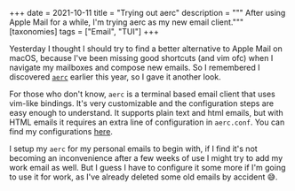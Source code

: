 +++
date = 2021-10-11
title = "Trying out aerc"
description = """
After using Apple Mail for a while, I'm trying aerc as my new email client."""
[taxonomies]
tags = ["Email", "TUI"] 
+++

Yesterday I thought I should try to find a better alternative to Apple Mail on
macOS, because I've been missing good shortcuts (and vim ofc) when I navigate
my mailboxes and compose new emails. So I remembered I discovered
[`aerc`][aerc] earlier this year, so I gave it another look.

For those who don't know, `aerc` is a terminal based email client that uses 
vim-like bindings. It's very customizable and the configuration steps are easy
enough to understand. It supports plain text and html emails, but with HTML 
emails it requires an extra line of configuration in `aerc.conf`. You can find
my configurations [here][aerc-conf].

I setup my `aerc` for my personal emails to begin with, if I find it's not 
becoming an inconvenience after a few weeks of use I might try to add my work
email as well. But I guess I have to configure it some more if I'm going to use 
it for work, as I've already deleted some old emails by accident 😅.

[aerc]: https://aerc-mail.org/
[aerc-conf]: https://git.sr.ht/~timharek/dotfiles/tree/main/item/.config/aerc
